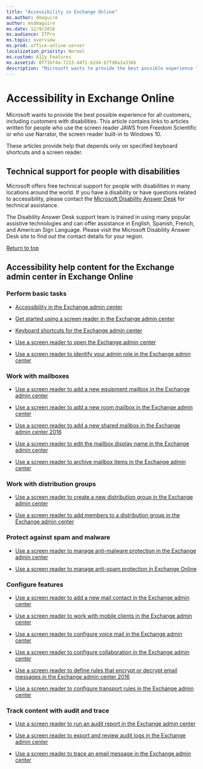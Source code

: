 ```yaml
---
title: "Accessibility in Exchange Online"
ms.author: dmaguire
author: msdmaguire
ms.date: 12/9/2016
ms.audience: ITPro
ms.topic: overview
ms.prod: office-online-server
localization_priority: Normal
ms.custom: A11y_Features
ms.assetid: 0f716f4a-7213-44f1-b2d4-b7fd0a1a336b
description: "Microsoft wants to provide the best possible experience for all customers, including customers with disabilities. This article contains links to articles written for people who use the screen reader JAWS from Freedom Scientific or who use Narrator, the screen reader built-in to Windows 10."
---
```


# Accessibility in Exchange Online

Microsoft wants to provide the best possible experience for all customers, including customers with disabilities. This article contains links to articles written for people who use the screen reader JAWS from Freedom Scientific or who use Narrator, the screen reader built-in to Windows 10. 
  
These articles provide help that depends only on specified keyboard shortcuts and a screen reader.
  
## Technical support for people with disabilities

 Microsoft offers free technical support for people with disabilities in many locations around the world. If you have a disability or have questions related to accessibility, please contact the [Microsoft Disability Answer Desk](https://go.microsoft.com/fwlink/p/?LinkID=518252) for technical assistance. 
  
The Disability Answer Desk support team is trained in using many popular assistive technologies and can offer assistance in English, Spanish, French, and American Sign Language. Please visit the Microsoft Disability Answer Desk site to find out the contact details for your region.
  
[Return to top](#top.md)
  
## Accessibility help content for the Exchange admin center in Exchange Online

### Perform basic tasks

- [Accessibility in the Exchange admin center](accessibility-in-exchange-admin-center.md)
    
- [Get started using a screen reader in the Exchange admin center](get-started-using-screen-reader.md)
    
- [Keyboard shortcuts for the Exchange admin center](keyboard-shortcuts-in-admin-center.md)
    
- [Use a screen reader to open the Exchange admin center](use-screen-reader-to-open-exchange-admin-center.md)
    
- [Use a screen reader to identify your admin role in the Exchange admin center](use-screen-reader-to-identify-admin-role-in-exchange-admin-center.md)
    
### Work with mailboxes

- [Use a screen reader to add a new equipment mailbox in the Exchange admin center](use-screen-reader-to-add-equipment-mailbox-in-exchange-admin-center.md)
    
- [Use a screen reader to add a new room mailbox in the Exchange admin center](use-screen-reader-to-add-room-mailbox-in-exchange-admin-center.md)
    
- [Use a screen reader to add a new shared mailbox in the Exchange admin center 2016](use-screen-reader-to-add-shared-mailbox-in-exchange-admin-center-2016.md)
    
- [Use a screen reader to edit the mailbox display name in the Exchange admin center](use-screen-reader-to-edit-mailbox-display-name-in-exchange-admin-center.md)
    
- [Use a screen reader to archive mailbox items in the Exchange admin center](use-screen-reader-to-archive-mailbox-items-in-exchange-admin-center.md)
    
### Work with distribution groups

- [Use a screen reader to create a new distribution group in the Exchange admin center](use-screen-reader-to-create-distribution-group-in-exchange-admin-center.md)
    
- [Use a screen reader to add members to a distribution group in the Exchange admin center](use-screen-reader-to-add-members-to-a-distribution-group-in-exchange-admin-cente.md)
    
### Protect against spam and malware

- [Use a screen reader to manage anti-malware protection in the Exchange admin center](use-screen-reader-to-manage-anti-malware-protection-in-exchange-admin-center.md)
    
- [Use a screen reader to manage anti-spam protection in Exchange Online](use-a-screen-reader-to-manage-anti-spam-protection.md)
    
### Configure features

- [Use a screen reader to add a new mail contact in the Exchange admin center](use-screen-reader-to-add-mail-contact-in-exchange-admin-center.md)
    
- [Use a screen reader to work with mobile clients in the Exchange admin center](use-screen-reader-to-work-with-mobile-clients-in-exchange-admin-center.md)
    
- [Use a screen reader to configure voice mail in the Exchange admin center](use-screen-reader-to-configure-voice-mail-in-exchange-admin-center.md)
    
- [Use a screen reader to configure collaboration in the Exchange admin center](use-screen-reader-to-configure-collaboration-in-exchange-admin-center.md)
    
- [Use a screen reader to define rules that encrypt or decrypt email messages in the Exchange admin center 2016](use-screen-reader-to-define-rules-that-encrypt-or-decrypt-email-in-exchange-admi.md)
    
- [Use a screen reader to configure transport rules in the Exchange admin center](use-screen-reader-to-configure-transport-rules-in-exchange-admin-center.md)
    
### Track content with audit and trace

- [Use a screen reader to run an audit report in the Exchange admin center](use-screen-reader-to-run-audit-report-in-exchange-admin-center.md)
    
- [Use a screen reader to export and review audit logs in the Exchange admin center](use-screen-reader-to-export-and-review-audit-logs-in-exchange-admin-center.md)
    
- [Use a screen reader to trace an email message in the Exchange admin center](use-screen-reader-to-trace-an-email-message-in-exchange-admin-center.md)
    

